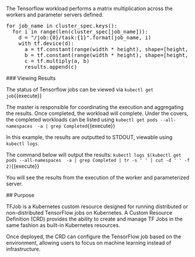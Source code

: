 The Tensorflow workload performs a matrix multiplication across the workers and parameter servers defined.

<pre class="file">
for job_name in cluster_spec.keys():
  for i in range(len(cluster_spec[job_name])):
    d = "/job:{0}/task:{1}".format(job_name, i)
    with tf.device(d):
      a = tf.constant(range(width * height), shape=[height, width])
      b = tf.constant(range(width * height), shape=[height, width])
      c = tf.multiply(a, b)
      results.append(c)
</pre>

### Viewing Results

The status of Tensorflow jobs can be viewed via `kubectl get job`{{execute}}

The master is responsible for coordinating the execution and aggregating the results. Once completed, the workload will complete. Under the covers, the completed workloads can be listed using `kubectl get pods --all-namespaces  -a | grep Completed`{{execute}}

In this example, the results are outputted to STDOUT, viewable using `kubectl logs`.

The command below will output the results: `kubectl logs $(kubectl get pods --all-namespaces  -a | grep Completed | tr -s ' ' | cut -d ' ' -f 2)`{{execute}}

You will see the results from the execution of the worker and parameterized server.

## Purpose

TFJob is a Kubernetes custom resource designed for running distributed or non-distributed TensorFlow jobs on Kubernetes. A Custom Resource Definition (CRD) provides the ability to create and manage TF Jobs in the same fashion as built-in Kubernetes resources.

Once deployed, the CRD can configure the TensorFlow job based on the environment, allowing users to focus on machine learning instead of infrastructure.
